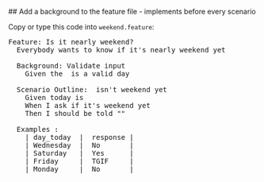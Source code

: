 ## Add a background to the feature file - implements before every scenario

Copy or type this code into `weekend.feature`:

<pre class="file" data-filename="weekend.feature" data-target="replace">
Feature: Is it nearly weekend?
  Everybody wants to know if it's nearly weekend yet

  Background: Validate input
    Given the <day_today> is a valid day

  Scenario Outline: <day_today> isn't weekend yet
    Given today is <day_today>
    When I ask if it's weekend yet
    Then I should be told "<response>"

  Examples :
    | day_today  |  response |
    | Wednesday  |  No       |
    | Saturday   |  Yes      |
    | Friday     |  TGIF     |
    | Monday     |  No       |

</pre>
